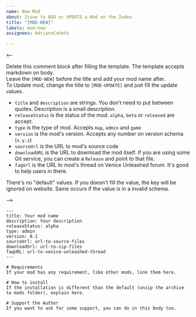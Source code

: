 ```yaml
---
name: New Mod
about: Issue to ADD or UPDATE a Mod on the Index.
title: "[MOD-NEW]"
labels: mod-new
assignees: AdrianoCahete

---
```


<-- 

Delete this comment block after filling the template. The template accepts markdown on body.  
Leave the `[MOD-NEW]` before the title and add your mod name after.  
To Update mod, change the title to `[MOD-UPDATE]` and just fill the update values.

- `title` and `description` are strings. You don't need to put between quotes. Description is a small description.
- `releaseStatus` is the status of the mod. `alpha`, `beta` or `released` are accept.
- `type` is the type of mod. Accepts `map`, `admin` and `game`
- `version` is the mod's version. Accepts any number on version schema (`x.y.z`)
- `sourceUrl` is the URL to mod's source code
- `downloadURL` is the URL to download the mod itself. If you are using some Git service, you can create a `Release` and point to that file.
- `faqUrl` is the URL to mod's thread on Venice Unleashed forum. It's good to help users in there.

There's no "default" values. If you doesn't fill the value, the key will be ignored on website. Same occurs if the value is in a invalid schema.

-->

```
---
title: Your mod name
description: Your description
releaseStatus: alpha
type: admin
version: 0.1
sourceUrl: url-to-source-files
downloadUrl: url-to-zip-files
faqURL: url-to-venice-unleashed-thread
---
   
# Requirements
If your mod has any requirement, like other mods, link them here.  

# How to install
If the installation is different than the default (unzip the archive to mods folder), explain here.

# Support the Author
If you want to ask for some support, you can do in this body too.
```
